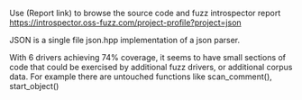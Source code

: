 Use (Report link) to browse the source code and fuzz introspector report https://introspector.oss-fuzz.com/project-profile?project=json

JSON is a single file json.hpp implementation of a json parser.

With 6 drivers achieving 74% coverage, it seems to have small sections of code that could be exercised by additional fuzz drivers, or additional corpus data. For example there are untouched functions like scan_comment(), start_object() 
